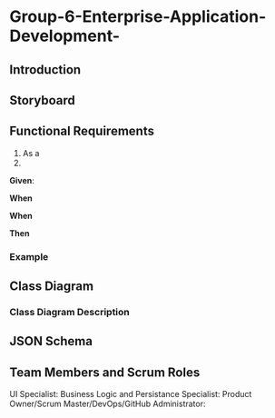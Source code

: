 # Group-6-Enterprise-Application-Development-

## Introduction

## Storyboard

## Functional Requirements

1. As a
2. 

**Given**: 

**When**

**When**

**Then**

### Example   
   
## Class Diagram

### Class Diagram Description

## JSON Schema

## Team Members and Scrum Roles

UI Specialist:
Business Logic and Persistance Specialist:
Product Owner/Scrum Master/DevOps/GitHub Administrator:
